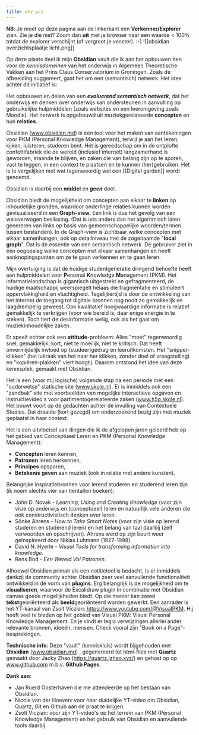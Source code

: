 ```yaml
---
title: atv_pcc
---
```

**NB**: Je moet op deze pagina aan de linkerkant een **Verkenner/Explorer** zien. Zie je die niet? Zoom dan **uit** met je browser naar een waarde < 100% totdat de explorer verschijnt (of vergroot je venster). :-)
![[obsidian overzichtsplaatje licht.png]]

Op deze plaats deel ik mijn **Obsidian** vault die ik aan het opbouwen ben voor de *kennisdomeinen* van het onderwijs in Algemeen Theoretische Vakken aan het Prins Claus Conservatorium in Groningen. Zoals de afbeelding suggereert, gaat het om een (semantisch) netwerk. Het idee achter dit initiatief is:

Het opbouwen en delen van een ***evoluerend semantisch netwerk***, dat het onderwijs en denken over onderwijs kan ondersteunen in aanvulling op gebruikelijke hulpmiddelen (zoals websites en een leeromgeving zoals Moodle). Het netwerk is opgebouwd uit muziekgerelateerde **concepten** en hun **relaties**.

Obsidian (www.obsidian.md) is een tool voor het maken van aantekeningen voor PKM (Personal Knowledge Management), terwijl je aan het lezen, kijken, luisteren, studeren bent. Het is gereedschap om in de ontplofte confettifabriek die de wereld (inclusief internet) langzamerhand is geworden, staande te blijven, en zaken die van belang zijn op te sporen, vast te leggen, in een context  te plaatsen en te kunnen (her)gebruiken. Het is te vergelijken met wat tegenwoordig wel een [[Digital garden]] wordt genoemd.

Obsidian is daarbij een **middel** en ***geen*** doel. 

Obsidian biedt de mogelijkheid om concepten aan elkaar te **linken** op inhoudelijke gronden, waardoor onderlinge relaties kunnen worden gevisualiseerd in een **Graph-view**. Een link is dus het gevolg van een weloverwogen beslissing. (Dat is iets anders dan het algoritmisch laten genereren van links op basis van gemeenschappelijke woorden/termen tussen bestanden). 
In de Graph-view is zichtbaar welke concepten met elkaar samenhangen, ook op detailniveau met de zogenaamde "**local graph**". Dat is de essentie van een semantisch netwerk. De gebruiker ziet in één oogopslag welke concepten met elkaar samenhangen en heeft aanknopingspunten om ze te gaan verkennen en te gaan leren. 

Mijn overtuiging is dat de huidige studentgeneratie dringend behoefte heeft aan hulpmiddelen voor **P**ersonal **K**nowledge **M**anagement (PKM). Het informatielandschap is gigantisch uitgestrekt en gefragmenteerd, de huidige maatschappij weerspiegelt helaas die fragmentatie en stimuleert oppervlakkigheid en vluchtigheid. Tegelijkertijd is door de ontwikkeling van het internet de toegang tot digitale bronnen nog nooit zo gemakkelijk en laagdrempelig geweest. Ook kwalitatief hoogwaardige informatie is relatief gemakkelijk te verkrijgen (voor wie bereid is, daar enige energie in te steken). Toch tiert de desinformatie welig, ook als het gaat om muziekinhoudelijke zaken. 

Er speelt echter ook een **attitude**-probleem: Alles "moet" tegenwoordig snel, gemakkelijk, kort, niet te moeilijk, niet te kritisch. Dat heeft onvermijdelijk invloed op (studeer)gedrag en leeruitkomsten. Het "snipper-klikken" (het lukraak van hot naar her klikken, zonder doel of vraagstelling) en "kopiëren-plakken" viert hoogtij. Daarom ontstond het idee van deze kennisplek, gemaakt met Obsidian.

Het is een (voor mij logische) volgende stap na een periode met een "ouderwetse" statische site (www.skole.nl). Er is inmiddels ook een "zandbak" site met voorbeelden van mogelijke interactieve opgaven en instructievideo's voor partimentogerelateerde zaken 
 (www.h5p.skole.nl).  Het bouwt voort op de gedachten achter de invulling van Contextuele Studies. Dat draaide (kort gezegd) om onderzoekend bezig zijn met muziek geplaatst in haar context. 

Het is een uitvloeisel van dingen die ik de afgelopen jaren geleerd heb op het gebied van Conceptueel Leren en  PKM (Personal Knowledge Management): 
- **Concepten** leren kennen,  
- **Patronen** leren herkennen, 
- **Principes** opsporen, 
- **Betekenis** **geven** aan muziek (ook in relatie met andere kunsten).

Belangrijke inspiratiebronnen voor lerend studeren en studerend leren zijn (ik noem slechts vier van tientallen boeken):
- John D. Novak - *Learning, Using and Creating Knowledge* (voor zijn visie op onderwijs en (conceptueel) leren en natuurlijk vele anderen die ook constructivistisch denken over leren.
- Sönke Ahrens - *How to Take Smart Notes* (voor zijn visie op lerend studeren en studerend leren) en het belang van taal daarbij (zelf verwoorden en opschrijven). Ahrens werd op zijn beurt weer geïnspireerd door Niklas Luhmann (1927-1998).
- David N. Hyerle - *Visual Tools for transforming information into knowledge.*
- Rens Bod - *Een Wereld Vol Patronen*.

Alhoewel Obsidian primair als een notitietool is bedacht, is er inmiddels dankzij de community achter Obsidian zeer veel aanvullende functionaliteit ontwikkeld in de vorm van **plugins**. Erg belangrijk is de mogelijkheid om te **visualiseren**, waarvoor de Excalidraw plugin in combinatie met Obsidian canvas goede mogelijkheden biedt. Op die manier kan zowel **tekst**georiënteerd als **beeld**georiënteerd worden gewerkt. Een aanrader is het YT-kanaal van Zsolt Viczian: https://www.youtube.com/@VisualPKM. Hij heeft veel te bieden op het gebied van Visual PKM: Visual Personal Knowledge Management. En je vindt er legio verwijzingen allerlei ander relevante bronnen, ideeën, mensen. Check vooral zijn "Book on a Page"-besprekingen.

**Technische info**: Deze "vault" (kenniskluis) wordt bijgehouden met **Obsidian**  (www.obsidian.md) , gegenereerd tot html-files met **Quartz** gemaakt door  Jacky Zhao (https://quartz.jzhao.xyz/) en gehost op op www.github.com m.b.v. **Github Pages**.

**Dank aan**: 
- Jan Ruerd Oosterhaven die me attendeerde op het bestaan van Obsidian.
- Nicole van der Hoeven: voor haar duidelijke YT-video om Obsidian, Quartz, Git en Github aan de praat te krijgen. 
- Zsolt Viczian: voor zijn YT-video's op het terrein van PKM (Personal Knowledge Management) en het gebruik van Obsidian en aanvullende tools daarbij.


